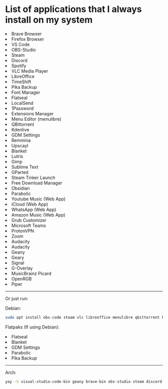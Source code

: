 # List of applications that I always install on my system

<li>Brave Browser
<li>Firefox Browser
<li>VS Code
<li>OBS-Studio
<li>Steam
<li>Discord
<li>Spotify
<li>VLC Media Player
<li>LibreOffice
<li>TimeShift
<li>Pika Backup
<li>Font Manager
<li>Flatseal
<li>LocalSend
<li>1Password
<li>Extensions Manager
<li>Menu Editor (menulibre)
<li>QBittorrent
<li>Kdenlive
<li>GDM Settings
<li>Remmina
<li>Upscayl
<li>Blanket
<li>Lutris
<li>Gimp
<li>Sublime Text
<li>GParted
<li>Steam Tinker Launch
<li>Free Download Manager
<li>Obsidian
<li>Parabolic
<li>Youtube Music (Web App)
<li>iCloud (Web App)
<li>WhatsApp (Web App)
<li>Amazon Music (Web App)
<li>Grub Customizer
<li>Microsoft Teams
<li>ProtonVPN
<li>Zoom
<li>Audacity
<li>Audacity
<li>Geany
<li>Geary
<li>Signal
<li>G-Overlay
<li>MusicBrainz Picard
<li>OpenRGB
<li>Piper


***
Or just run: 

Debian:
```bash
sudo apt install obs-code steam vlc libreoffice menulibre qbittorrent kdenlive remmina wine protontricks lutris gimp krita gparted grub-customizer audacity geary goverlay picard piper geany
```
Flatpaks (If using Debian):

<li>Flatseal
<li>Blanket
<li>GDM Settings
<li>Parabolic
<li>Pika Backup

***
Arch:
```bash
yay -S visual-studio-code-bin geany brave-bin obs-studio steam discord spotify vlc libreoffice-fresh timeshift font-manager localsend-bin 1password extension-manager menulibre qbittorrent breeze kdenlive gdm-settings remmina upscayl-bin blanket wine protontricks lutris gimp sublime-text-4 gparted steamtinkerlaunch freedownloadmanager obsidian parabolic grub-customizer proton-vpn-gtk-app zoom audacity geary telegram-desktop goverlay picard openrgb piper 